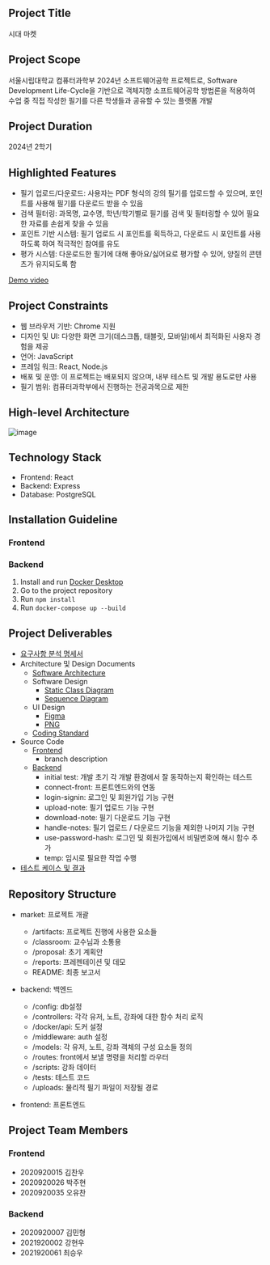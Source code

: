 ## Project Title

시대 마켓

## Project Scope

서울시립대학교 컴퓨터과학부 2024년 소프트웨어공학 프로젝트로, Software Development Life-Cycle을 기반으로 객체지향 소프트웨어공학 방법론을 적용하여 수업 중 직접 작성한 필기를 다른 학생들과 공유할 수 있는 플랫폼 개발

## Project Duration

2024년 2학기

## Highlighted Features

- 필기 업로드/다운로드: 사용자는 PDF 형식의 강의 필기를 업로드할 수 있으며, 포인트를 사용해 필기를 다운로드 받을 수 있음
- 검색 필터링: 과목명, 교수명, 학년/학기별로 필기를 검색 및 필터링할 수 있어 필요한 자료를 손쉽게 찾을 수 있음
- 포인트 기반 시스템: 필기 업로드 시 포인트를 획득하고, 다운로드 시 포인트를 사용하도록 하여 적극적인 참여를 유도
- 평가 시스템: 다운로드한 필기에 대해 좋아요/싫어요로 평가할 수 있어, 양질의 콘텐츠가 유지되도록 함

[Demo video](https://github.com/sogong24/market/blob/main/reports/demo.mp4)

## Project Constraints

- 웹 브라우저 기반: Chrome 지원
- 디자인 및 UI:  다양한 화면 크기(데스크톱, 태블릿, 모바일)에서 최적화된 사용자 경험을 제공
- 언어: JavaScript
- 프레임 워크: React, Node.js
- 배포 및 운영: 이 프로젝트는 배포되지 않으며, 내부 테스트 및 개발 용도로만 사용
- 필기 범위: 컴퓨터과학부에서 진행하는 전공과목으로 제한

## High-level Architecture

![image](https://drive.google.com/uc?export=view&id=16e7AyQfUc2vmwBfWT914vwiSi1gy8joW)

## Technology Stack
- Frontend: React
- Backend: Express
- Database: PostgreSQL

## Installation Guideline

### Frontend

### Backend

1. Install and run [Docker Desktop](https://www.docker.com)
2. Go to the project repository
3. Run `npm install`
4. Run `docker-compose up --build`

## Project Deliverables

- [요구사항 분석 명세서](https://github.com/sogong24/market/blob/main/artifacts/srs/srs-v1.2.pdf)
- Architecture 및 Design Documents
    - [Software Architecture](https://github.com/sogong24/market/blob/main/artifacts/high-level-architecture/high-level-architecture-v1.1.pdf)
    - Software Design
        - [Static Class Diagram](https://github.com/sogong24/market/blob/main/artifacts/uml-design/static-class-diagram.uxf)
        - [Sequence Diagram](https://github.com/sogong24/market/blob/main/artifacts/uml-design/sequence-diagram.uxf)
    - UI Design
        - [Figma](https://github.com/sogong24/market/blob/main/artifacts/ui-design/ui-design.fig)
        - [PNG](https://github.com/sogong24/market/blob/main/artifacts/ui-design/ui-design.png)
    - [Coding Standard](https://github.com/sogong24/market/blob/main/artifacts/coding-standard/coding-standard-v1.1.pdf)
- Source Code
    - [Frontend](https://github.com/sogong24/front)
        - branch description
    - [Backend](https://github.com/sogong24/backend)
        - initial test: 개발 초기 각 개발 환경에서 잘 동작하는지 확인하는 테스트
        - connect-front: 프론트엔드와의 연동
        - login-signin: 로그인 및 회원가입 기능 구현
        - upload-note: 필기 업로드 기능 구현
        - download-note: 필기 다운로드 기능 구현
        - handle-notes: 필기 업로드 / 다운로드 기능을 제외한 나머지 기능 구현
        - use-password-hash: 로그인 및 회원가입에서 비밀번호에 해시 함수 추가
        - temp: 임시로 필요한 작업 수행
- [테스트 케이스 및 결과](https://github.com/sogong24/market/blob/main/artifacts/test-cases/test-cases-v1.4.xlsx)

## Repository Structure
- market: 프로젝트 개괄
    - /artifacts: 프로젝트 진행에 사용한 요소들 
    - /classroom: 교수님과 소통용
    - /proposal: 초기 계획안
    - /reports: 프레젠테이션 및 데모
    - README: 최종 보고서

- backend: 백엔드
    - /config: db설정
    - /controllers: 각각 유저, 노트, 강좌에 대한 함수 처리 로직
    - /docker/api: 도커 설정
    - /middleware: auth 설정
    - /models: 각 유저, 노트, 강좌 객체의 구성 요소들 정의
    - /routes: front에서 보낼 명령을 처리할 라우터
    - /scripts: 강좌 데이터
    - /tests: 테스트 코드
    - /uploads: 물리적 필기 파일이 저장될 경로

- frontend: 프론트엔드

## Project Team Members

### Frontend

- 2020920015 김찬우
- 2020920026 박주현
- 2020920035 오유찬

### Backend

- 2020920007 김민형
- 2021920002 강현우
- 2021920061 최승우
